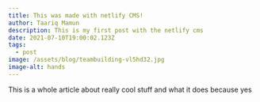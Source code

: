 ```yaml
---
title: This was made with netlify CMS!
author: Taariq Mamun
description: This is my first post with the netlify cms
date: 2021-07-10T19:00:02.123Z
tags:
  - post
image: /assets/blog/teambuilding-vl5hd32.jpg
image-alt: hands
---
```

This is a whole article about really cool stuff and what it does because yes